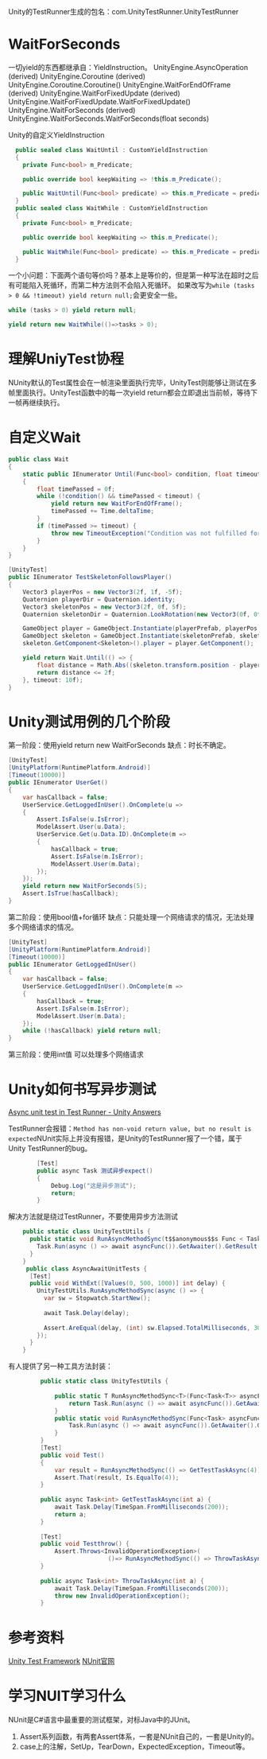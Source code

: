 Unity的TestRunner生成的包名：com.UnityTestRunner.UnityTestRunner

# WaitForSeconds

一切yield的东西都继承自：YieldInstruction。
UnityEngine.AsyncOperation (derived)
UnityEngine.Coroutine (derived)
UnityEngine.Coroutine.Coroutine()
UnityEngine.WaitForEndOfFrame (derived)
UnityEngine.WaitForFixedUpdate (derived)
UnityEngine.WaitForFixedUpdate.WaitForFixedUpdate()
UnityEngine.WaitForSeconds (derived)
UnityEngine.WaitForSeconds.WaitForSeconds(float seconds)

Unity的自定义YieldInstruction

```cs
  public sealed class WaitUntil : CustomYieldInstruction
  {
    private Func<bool> m_Predicate;

    public override bool keepWaiting => !this.m_Predicate();

    public WaitUntil(Func<bool> predicate) => this.m_Predicate = predicate;
  }
  public sealed class WaitWhile : CustomYieldInstruction
  {
    private Func<bool> m_Predicate;

    public override bool keepWaiting => this.m_Predicate();

    public WaitWhile(Func<bool> predicate) => this.m_Predicate = predicate;
  }
```

一个小问题：下面两个语句等价吗？基本上是等价的，但是第一种写法在超时之后有可能陷入死循环，而第二种方法则不会陷入死循环。 如果改写为`while (tasks > 0 && !timeout) yield return null;`会更安全一些。     

```cs
while (tasks > 0) yield return null;

yield return new WaitWhile(()=>tasks > 0);
```

# 理解UniyTest协程

NUnity默认的Test属性会在一帧渲染里面执行完毕，UnityTest则能够让测试在多帧里面执行。UnityTest函数中的每一次yield
return都会立即退出当前帧，等待下一帧再继续执行。

# 自定义Wait

```cs
public class Wait
{
    static public IEnumerator Until(Func<bool> condition, float timeout = 30f)
    {
        float timePassed = 0f;
        while (!condition() && timePassed < timeout) {
            yield return new WaitForEndOfFrame();
            timePassed += Time.deltaTime;
        }
        if (timePassed >= timeout) {
            throw new TimeoutException("Condition was not fulfilled for " + timeout + " seconds.");
        }
    }
}

[UnityTest]
public IEnumerator TestSkeletonFollowsPlayer()
{
    Vector3 playerPos = new Vector3(2f, 1f, -5f);
    Quaternion playerDir = Quaternion.identity;
    Vector3 skeletonPos = new Vector3(2f, 0f, 5f);
    Quaternion skeletonDir = Quaternion.LookRotation(new Vector3(0f, 0f, -1f), Vector3.up);

    GameObject player = GameObject.Instantiate(playerPrefab, playerPos, playerDir);
    GameObject skeleton = GameObject.Instantiate(skeletonPrefab, skeletonPos, skeletonDir);
    skeleton.GetComponent<Skeleton>().player = player.GetComponent();

    yield return Wait.Until(() => {
        float distance = Math.Abs((skeleton.transform.position - player.transform.position).magnitude);
        return distance <= 2f;
    }, timeout: 10f);
}
```

# Unity测试用例的几个阶段

第一阶段：使用yield return new WaitForSeconds
缺点：时长不确定。

```cs
[UnityTest]
[UnityPlatform(RuntimePlatform.Android)]
[Timeout(10000)]
public IEnumerator UserGet()
{
    var hasCallback = false;
    UserService.GetLoggedInUser().OnComplete(u =>
    {
        Assert.IsFalse(u.IsError);
        ModelAssert.User(u.Data);
        UserService.Get(u.Data.ID).OnComplete(m =>
        {
            hasCallback = true;
            Assert.IsFalse(m.IsError);
            ModelAssert.User(m.Data);
        });
    });
    yield return new WaitForSeconds(5);
    Assert.IsTrue(hasCallback);
}
```

第二阶段：使用bool值+for循环
缺点：只能处理一个网络请求的情况，无法处理多个网络请求的情况。

```cs
[UnityTest]
[UnityPlatform(RuntimePlatform.Android)]
[Timeout(10000)]
public IEnumerator GetLoggedInUser()
{
    var hasCallback = false;
    UserService.GetLoggedInUser().OnComplete(m =>
    {
        hasCallback = true;
        Assert.IsFalse(m.IsError);
        ModelAssert.User(m.Data);
    });
    while (!hasCallback) yield return null;
}
```

第三阶段：使用int值
可以处理多个网络请求



# Unity如何书写异步测试

[Async unit test in Test Runner - Unity Answers](https://answers.unity.com/questions/1597151/async-unit-test-in-test-runner.html)



TestRunner会报错：`Method has non-void return value, but no result is expected`NUnit实际上并没有报错，是Unity的TestRunner报了一个错，属于Unity TestRunner的bug。



```csharp
        [Test]
        public async Task 测试异步expect()
        {
            Debug.Log("这是异步测试");
            return;
        }
```



解决方法就是绕过TestRunner，不要使用异步方法测试

```csharp
    public static class UnityTestUtils {
      public static void RunAsyncMethodSync(t$$anonymous$$s Func < Task > asyncFunc) {
        Task.Run(async () => await asyncFunc()).GetAwaiter().GetResult();
      }
    }
     public class AsyncAwaitUnitTests {
      [Test]
      public void WithExt([Values(0, 500, 1000)] int delay) {
        UnityTestUtils.RunAsyncMethodSync(async () => {
          var sw = Stopwatch.StartNew();
 
          await Task.Delay(delay);
 
          Assert.AreEqual(delay, (int) sw.Elapsed.TotalMilliseconds, 300);
        });
      }
    }
```



有人提供了另一种工具方法封装：

```csharp
         public static class UnityTestUtils {
      
             public static T RunAsyncMethodSync<T>(Func<Task<T>> asyncFunc) {
                 return Task.Run(async () => await asyncFunc()).GetAwaiter().GetResult();
             }
             public static void RunAsyncMethodSync(Func<Task> asyncFunc) {
                 Task.Run(async () => await asyncFunc()).GetAwaiter().GetResult();
             }
         }
         [Test]
         public void Test()
         {
             var result = RunAsyncMethodSync(() => GetTestTaskAsync(4));
             Assert.That(result, Is.EqualTo(4));
         }
     
         public async Task<int> GetTestTaskAsync(int a) {
             await Task.Delay(TimeSpan.FromMilliseconds(200));
             return a;
         }
     
         [Test]
         public void Testthrow() {
             Assert.Throws<InvalidOperationException>(
                            ()=> RunAsyncMethodSync(() => ThrowTaskAsync(4)));
         }
     
         public async Task<int> ThrowTaskAsync(int a) {
             await Task.Delay(TimeSpan.FromMilliseconds(200));
             throw new InvalidOperationException();
         }
```



# 参考资料

[Unity Test Framework](https://docs.unity.cn/Packages/com.unity.test-framework@1.1/manual/index.html)
[NUnit官网](https://docs.nunit.org/)

# 学习NUIT学习什么

NUnit是C#语言中最重要的测试框架，对标Java中的JUnit。

1. Assert系列函数，有两套Assert体系，一套是NUnit自己的，一套是Unity的。
2. case上的注解，SetUp，TearDown，ExpectedException，Timeout等。